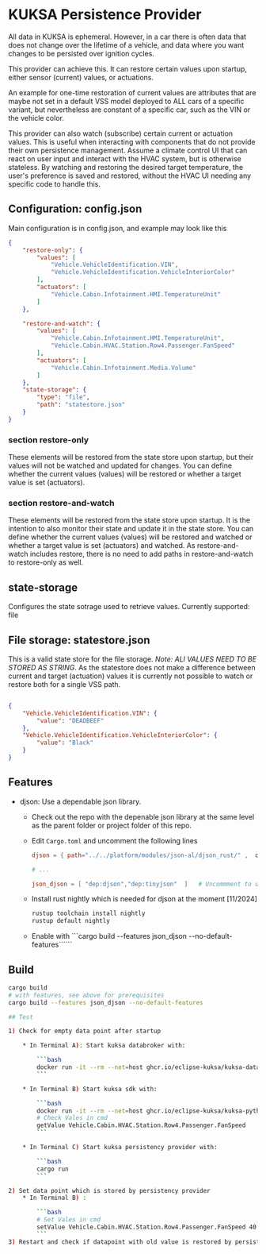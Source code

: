 # KUKSA Persistence Provider

All data in KUKSA is ephemeral. However, in a car there is often data that does not change over the lifetime of a vehicle, and data where you want changes to be persisted over ignition cycles.

This provider can achieve this. It can restore certain values upon startup, either sensor (current) values, or actuations.

An example for one-time restoration of current values are attributes that are maybe not set in a default VSS model deployed to ALL cars of a specific variant, but nevertheless are constant of a specific car, such as the VIN or the vehicle color.

This provider can also watch (subscribe) certain current or actuation values. This is useful when interacting with components that do not provide their own persistence management. Assume a climate control UI that can react on user input and interact with the HVAC system, but is otherwise stateless. By watching and restoring the desired target temperature, the user's preference is saved and restored, without the HVAC UI needing any specific code to handle this.

## Configuration: config.json

Main configuration is in config.json, and example may look like this

```json
{
    "restore-only": {
        "values": [
            "Vehicle.VehicleIdentification.VIN",
            "Vehicle.VehicleIdentification.VehicleInteriorColor"
        ],
        "actuators": [
            "Vehicle.Cabin.Infotainment.HMI.TemperatureUnit"
        ]
    },

    "restore-and-watch": {
        "values": [
            "Vehicle.Cabin.Infotainment.HMI.TemperatureUnit",
            "Vehicle.Cabin.HVAC.Station.Row4.Passenger.FanSpeed"
        ],
        "actuators": [
            "Vehicle.Cabin.Infotainment.Media.Volume"
        ]
    },
    "state-storage": {
        "type": "file",
        "path": "statestore.json"
    }
}
```

### section restore-only

These elements will be restored from the state store upon startup, but their values will not be watched and updated for changes. You can define whether the current values (values) will be restored or whether a target value is set (actuators).

### section restore-and-watch

These elements will be restored from the state store upon startup. It is the intention to also monitor their state and update it in the state store. You can define whether the current values (values) will be restored and watched or whether a target value is set (actuators) and watched. As restore-and-watch includes restore, there is no need to add paths in restore-and-watch to restore-only as well.

## state-storage

Configures the state sotrage used to retrieve values. Currently supported: file

## File storage: statestore.json

This is a valid state store for the file storage.
*Note: ALl VALUES NEED TO BE STORED AS STRING*.
As the statestore does not make a difference between current and target (actuation) values it is currently not possible to watch or restore both for a single VSS path.

```json

{
    "Vehicle.VehicleIdentification.VIN": {
        "value": "DEADBEEF"
    },
    "Vehicle.VehicleIdentification.VehicleInteriorColor": {
        "value": "Black"
    }
}
```

## Features

* djson: Use a dependable json library.
  * Check out the repo with the depenable json library at the same level as the parent folder or project folder of this repo.
  * Edit `Cargo.toml` and uncomment the following lines

    ```toml
    djson = { path="../../platform/modules/json-al/djson_rust/" ,  optional = true } # Uncommment to use djson

    # ...

    json_djson = [ "dep:djson","dep:tinyjson"  ]   # Uncommment to use djson
    ```
  * Install rust nightly which is needed for djson at the moment [11/2024]
    ```bash
    rustup toolchain install nightly
    rustup default nightly
    ```
  * Enable with ```cargo build --features json_djson --no-default-features``````


## Build

```bash
cargo build
# with features, see above for prerequisites
cargo build --features json_djson --no-default-features

## Test

1) Check for empty data point after startup

    * In Terminal A): Start kuksa databroker with:

        ```bash
        docker run -it --rm --net=host ghcr.io/eclipse-kuksa/kuksa-databroker:latest --port 55556
        ```

    * In Terminal B) Start kuksa sdk with:

        ```bash
        docker run -it --rm --net=host ghcr.io/eclipse-kuksa/kuksa-python-sdk/kuksa-client:latest grpc://127.0.0.1:55556
        # Check Vales in cmd
        getValue Vehicle.Cabin.HVAC.Station.Row4.Passenger.FanSpeed
        ```

    * In Terminal C) Start kuksa persistency provider with:

        ```bash
        cargo run
        ```

2) Set data point which is stored by persistency provider
    * In Terminal B) :

        ```bash
        # Set Vales in cmd
        setValue Vehicle.Cabin.HVAC.Station.Row4.Passenger.FanSpeed 40
        ```
3) Restart and check if datapoint with old value is restored by persistency provider
